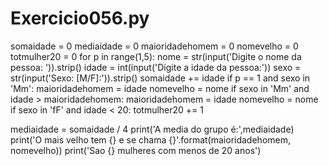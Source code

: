 # Exercicio056.py

somaidade = 0
mediaidade = 0
maioridadehomem = 0
nomevelho = 0
totmulher20 = 0
for p in range(1,5):
    nome = str(input('Digite o nome da pessoa: ')).strip()
    idade = int(input('Digite a idade da pessoa:'))
    sexo = str(input('Sexo: [M/F]:')).strip()
    somaidade += idade
    if p == 1 and sexo in 'Mm':
        maioridadehomem = idade
        nomevelho = nome
    if sexo in 'Mm' and idade > maioridadehomem:
        maioridadehomem = idade
        nomevelho = nome
    if sexo in 'fF' and idade < 20:
        totmulher20 += 1

mediaidade = somaidade / 4
print('A media do grupo é:',mediaidade)
print('O mais velho tem {} e se chama {}'.format(maioridadehomem, nomevelho))
print('Sao {} mulheres com menos de 20 anos')
